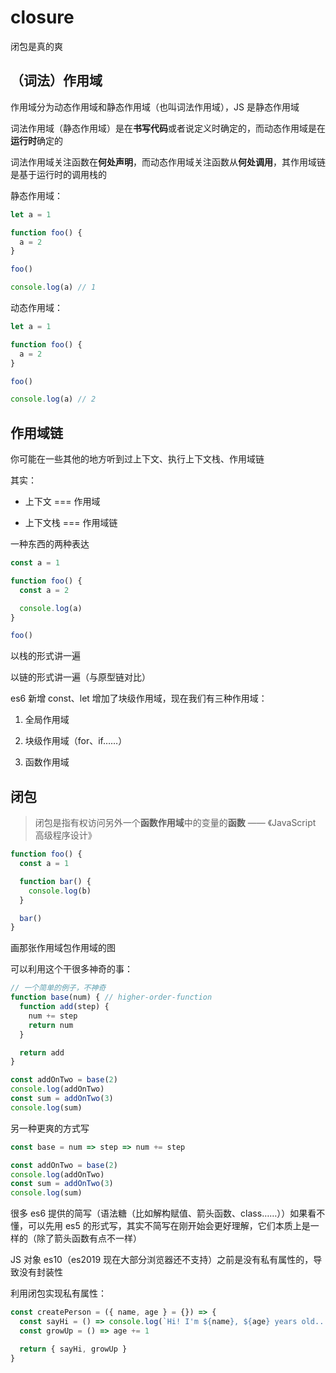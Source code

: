 # closure

闭包是真的爽

## （词法）作用域

作用域分为动态作用域和静态作用域（也叫词法作用域），JS 是静态作用域

词法作用域（静态作用域）是在**书写代码**或者说定义时确定的，而动态作用域是在**运行时**确定的

词法作用域关注函数在**何处声明**，而动态作用域关注函数从**何处调用**，其作用域链是基于运行时的调用栈的

静态作用域：

```js
let a = 1

function foo() {
  a = 2
}

foo()

console.log(a) // 1
```

动态作用域：

```js
let a = 1

function foo() {
  a = 2
}

foo()

console.log(a) // 2
```

## 作用域链

你可能在一些其他的地方听到过上下文、执行上下文栈、作用域链

其实：

* 上下文 === 作用域

* 上下文栈 === 作用域链

一种东西的两种表达

```js
const a = 1

function foo() {
  const a = 2

  console.log(a)
}

foo()
```

以栈的形式讲一遍

以链的形式讲一遍（与原型链对比）

es6 新增 const、let 增加了块级作用域，现在我们有三种作用域：

1. 全局作用域

2. 块级作用域（for、if……）

3. 函数作用域

## 闭包

> 闭包是指有权访问另外一个**函数作用域**中的变量的**函数** —— 《JavaScript 高级程序设计》

```js
function foo() {
  const a = 1

  function bar() {
    console.log(b)
  }

  bar()
}
```

画那张作用域包作用域的图

可以利用这个干很多神奇的事：

```js
// 一个简单的例子，不神奇
function base(num) { // higher-order-function
  function add(step) {
    num += step
    return num
  }

  return add
}

const addOnTwo = base(2)
console.log(addOnTwo)
const sum = addOnTwo(3)
console.log(sum)
```

另一种更爽的方式写

```js
const base = num => step => num += step

const addOnTwo = base(2)
console.log(addOnTwo)
const sum = addOnTwo(3)
console.log(sum)
```

很多 es6 提供的简写（语法糖（比如解构赋值、箭头函数、class……））如果看不懂，可以先用 es5 的形式写，其实不简写在刚开始会更好理解，它们本质上是一样的（除了箭头函数有点不一样）

JS 对象 es10（es2019 现在大部分浏览器还不支持）之前是没有私有属性的，导致没有封装性

利用闭包实现私有属性：

```js
const createPerson = ({ name, age } = {}) => {
  const sayHi = () => console.log(`Hi! I'm ${name}, ${age} years old...`)
  const growUp = () => age += 1

  return { sayHi, growUp }
}
```

